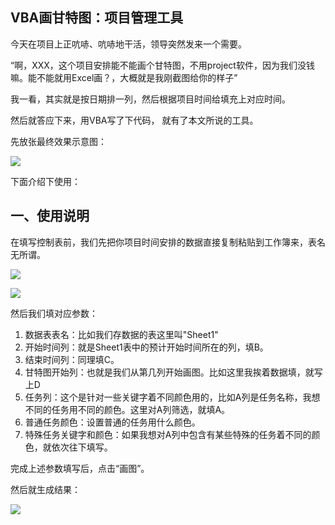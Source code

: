 ## VBA画甘特图：项目管理工具

今天在项目上正吭哧、吭哧地干活，领导突然发来一个需要。

“啊，XXX，这个项目安排能不能画个甘特图，不用project软件，因为我们没钱嘛。能不能就用Excel画？，大概就是我刚截图给你的样子”

我一看，其实就是按日期排一列，然后根据项目时间给填充上对应时间。

然后就答应下来，用VBA写了下代码， 就有了本文所说的工具。

先放张最终效果示意图：


![](https://imgkr.cn-bj.ufileos.com/ff4da8cd-8c8d-4555-b91d-8150f0ef887d.png)

下面介绍下使用：

## 一、使用说明

在填写控制表前，我们先把你项目时间安排的数据直接复制粘贴到工作簿来，表名无所谓。

![](https://imgkr.cn-bj.ufileos.com/a1118643-f86c-4150-bcfe-e7620b193d7e.png)


![](https://imgkr.cn-bj.ufileos.com/c3a94631-6913-4c64-a929-560c2c5d515a.png)

然后我们填对应参数：

1. 数据表表名：比如我们存数据的表这里叫"Sheet1"
2. 开始时间列：就是Sheet1表中的预计开始时间所在的列，填B。
3. 结束时间列：同理填C。
4. 甘特图开始列：也就是我们从第几列开始画图。比如这里我挨着数据填，就写上D
5. 任务列：这个是针对一些关键字着不同颜色用的，比如A列是任务名称，我想不同的任务用不同的颜色。这里对A列筛选，就填A。
6. 普通任务颜色：设置普通的任务用什么颜色。
7. 特殊任务关键字和颜色：如果我想对A列中包含有某些特殊的任务着不同的颜色，就依次往下填写。

完成上述参数填写后，点击“画图”。

然后就生成结果：


![](https://imgkr.cn-bj.ufileos.com/639d2131-5b2e-45a5-b47e-d77a820de6b3.png)

